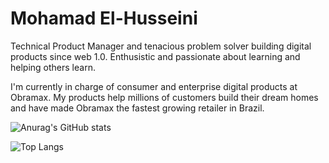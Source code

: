 # Mohamad El-Husseini

Technical Product Manager and tenacious problem solver building digital products since web 1.0. Enthusistic and passionate about learning and helping others learn.

I'm currently in charge of consumer and enterprise digital products at Obramax. My products help millions of customers build their dream homes and have made Obramax the fastest growing retailer in Brazil.

![Anurag's GitHub stats](https://github-readme-stats.vercel.app/api?username=abitdodgy&hide=contribs,prs&show_icons=true)

![Top Langs](https://github-readme-stats.vercel.app/api/top-langs/?username=abitdodgy&langs_count=8&layout=compact&hide=coldfusion)

